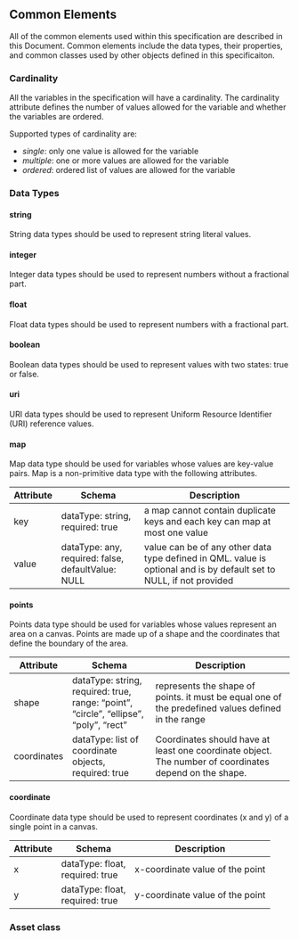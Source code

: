 ## Common Elements

All of the common elements used within this specification are described in this Document. Common elements include the data types, their properties, and common classes used by other objects defined in this specificaiton.

### Cardinality

All the variables in the specification will have a cardinality. The cardinality attribute defines the number of values allowed for the variable and whether the variables are ordered. 

Supported types of cardinality are:
- _single_: only one value is allowed for the variable
- _multiple_: one or more values are allowed for the variable
- _ordered_: ordered list of values are allowed for the variable

### Data Types

#### string
String data types should be used to represent string literal values.

#### integer
Integer data types should be used to represent numbers without a fractional part.

#### float
Float data types should be used to represent numbers with a fractional part.

#### boolean
Boolean data types should be used to represent values with two states: true or false.

#### uri
URI data types should be used to represent Uniform Resource Identifier (URI) reference values.

#### map
Map data type should be used for variables whose values are key-value pairs. Map is a non-primitive data type with the following attributes.

| Attribute | Schema | Description |
| --- | ----- | ----------- |
| key | dataType: string, <br/> required: true | a map cannot contain duplicate keys and each key can map at most one value |
| value | dataType: any, <br/> required: false, defaultValue: NULL | value can be of any other data type defined in QML. value is optional and is by default set to NULL, if not provided |

#### points
Points data type should be used for variables whose values represent an area on a canvas. Points are made up of a shape and the coordinates that define the boundary of the area.

| Attribute | Schema | Description |
| --- | ----- | ----------- |
| shape | dataType: string, <br/> required: true, <br/> range: “point”, “circle”, “ellipse”, “poly”, “rect” | represents the shape of points. it must be equal one of the predefined values defined in the range |
| coordinates | dataType: list of coordinate objects, <br/> required: true | Coordinates should have at least one coordinate object. The number of coordinates depend on the shape. |

#### coordinate
Coordinate data type should be used to represent coordinates (x and y) of a single point in a canvas.

| Attribute | Schema | Description |
| --- | ----- | ----------- |
| x | dataType: float, <br/> required: true | x-coordinate value of the point |
| y | dataType: float, <br/> required: true | y-coordinate value of the point |

### Asset class

